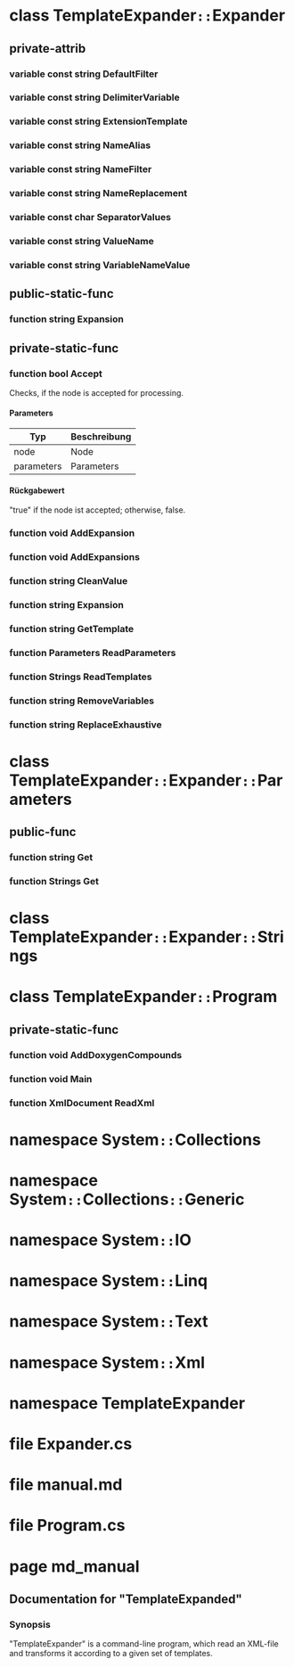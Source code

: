 # class TemplateExpander````::````Expander

## private-attrib

### variable const string DefaultFilter

### variable const string DelimiterVariable

### variable const string ExtensionTemplate

### variable const string NameAlias

### variable const string NameFilter

### variable const string NameReplacement

### variable const char SeparatorValues

### variable const string ValueName

### variable const string VariableNameValue

## public-static-func

### function string Expansion

## private-static-func

### function bool Accept

Checks, if the node is accepted for processing.

#### Parameters

| Typ | Beschreibung |
| --- | --- |
| node | Node |
| parameters | Parameters |

#### Rückgabewert

"true" if the node ist accepted; otherwise, false.

### function void AddExpansion

### function void AddExpansions

### function string CleanValue

### function string Expansion

### function string GetTemplate

### function Parameters ReadParameters

### function Strings ReadTemplates

### function string RemoveVariables

### function string ReplaceExhaustive

# class TemplateExpander````::````Expander````::````Parameters

## public-func

### function string Get

### function Strings Get

# class TemplateExpander````::````Expander````::````Strings

# class TemplateExpander````::````Program

## private-static-func

### function void AddDoxygenCompounds

### function void Main

### function XmlDocument ReadXml

# namespace System````::````Collections

# namespace System````::````Collections````::````Generic

# namespace System````::````IO

# namespace System````::````Linq

# namespace System````::````Text

# namespace System````::````Xml

# namespace TemplateExpander

# file Expander.cs

# file manual.md

# file Program.cs

# page md_manual

## Documentation for "TemplateExpanded"

### Synopsis

"TemplateExpander" is a command-line program, which read an XML-file and transforms it according to a given set of templates.